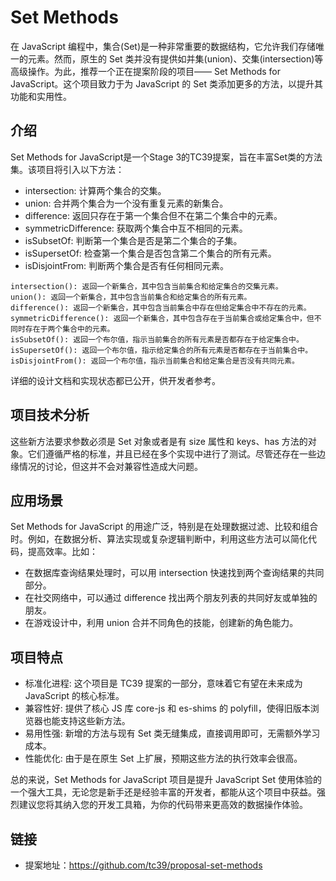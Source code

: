 # Set Methods

在 JavaScript 编程中，集合(Set)是一种非常重要的数据结构，它允许我们存储唯一的元素。然而，原生的 Set 类并没有提供如并集(union)、交集(intersection)等高级操作。为此，推荐一个正在提案阶段的项目—— Set Methods for JavaScript。这个项目致力于为 JavaScript 的 Set 类添加更多的方法，以提升其功能和实用性。

## 介绍

Set Methods for JavaScript是一个Stage 3的TC39提案，旨在丰富Set类的方法集。该项目将引入以下方法：

- intersection: 计算两个集合的交集。
- union: 合并两个集合为一个没有重复元素的新集合。
- difference: 返回只存在于第一个集合但不在第二个集合中的元素。
- symmetricDifference: 获取两个集合中互不相同的元素。
- isSubsetOf: 判断第一个集合是否是第二个集合的子集。
- isSupersetOf: 检查第一个集合是否包含第二个集合的所有元素。
- isDisjointFrom: 判断两个集合是否有任何相同元素。

```
intersection(): 返回一个新集合，其中包含当前集合和给定集合的交集元素。
union(): 返回一个新集合，其中包含当前集合和给定集合的所有元素。
difference(): 返回一个新集合，其中包含当前集合中存在但给定集合中不存在的元素。
symmetricDifference(): 返回一个新集合，其中包含存在于当前集合或给定集合中，但不同时存在于两个集合中的元素。
isSubsetOf(): 返回一个布尔值，指示当前集合的所有元素是否都存在于给定集合中。
isSupersetOf(): 返回一个布尔值，指示给定集合的所有元素是否都存在于当前集合中。
isDisjointFrom(): 返回一个布尔值，指示当前集合和给定集合是否没有共同元素。
```

详细的设计文档和实现状态都已公开，供开发者参考。

## 项目技术分析

这些新方法要求参数必须是 Set 对象或者是有 size 属性和 keys、has 方法的对象。它们遵循严格的标准，并且已经在多个实现中进行了测试。尽管还存在一些边缘情况的讨论，但这并不会对兼容性造成大问题。

## 应用场景

Set Methods for JavaScript 的用途广泛，特别是在处理数据过滤、比较和组合时。例如，在数据分析、算法实现或复杂逻辑判断中，利用这些方法可以简化代码，提高效率。比如：

- 在数据库查询结果处理时，可以用 intersection 快速找到两个查询结果的共同部分。
- 在社交网络中，可以通过 difference 找出两个朋友列表的共同好友或单独的朋友。
- 在游戏设计中，利用 union 合并不同角色的技能，创建新的角色能力。

## 项目特点

- 标准化进程: 这个项目是 TC39 提案的一部分，意味着它有望在未来成为 JavaScript 的核心标准。
- 兼容性好: 提供了核心 JS 库 core-js 和 es-shims 的 polyfill，使得旧版本浏览器也能支持这些新方法。
- 易用性强: 新增的方法与现有 Set 类无缝集成，直接调用即可，无需额外学习成本。
- 性能优化: 由于是在原生 Set 上扩展，预期这些方法的执行效率会很高。

总的来说，Set Methods for JavaScript 项目是提升 JavaScript Set 使用体验的一个强大工具，无论您是新手还是经验丰富的开发者，都能从这个项目中获益。强烈建议您将其纳入您的开发工具箱，为你的代码带来更高效的数据操作体验。

## 链接

- 提案地址：https://github.com/tc39/proposal-set-methods
